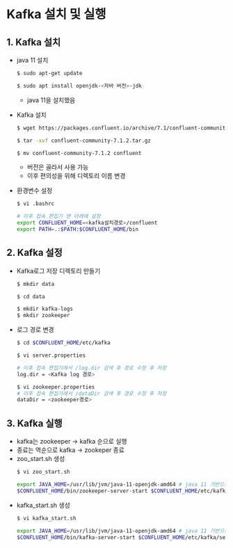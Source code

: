 # Kafka 설치 및 실행

## 1. Kafka 설치
- java 11 설치
    ```bash
    $ sudo apt-get update

    $ sudo apt install openjdk-<자바 버전>-jdk
    ```
    - java 11을 설치했음

- Kafka 설치
    ```bash
    $ wget https://packages.confluent.io/archive/7.1/confluent-community-7.1.2.tar.gz

    $ tar -xvf confluent-community-7.1.2.tar.gz

    $ mv confluent-community-7.1.2 confluent
    ```
    - 버전은 골라서 사용 가능
    - 이후 편의성을 위해 디렉토리 이름 변경

- 환경변수 설정
    ```bash
    $ vi .bashrc

    # 이후 접속 편집기 맨 아래에 설정
    export CONFLUENT_HOME=<kafka설치경로>/confluent
    export PATH=.:$PATH:$CONFLUENT_HOME/bin
    ```


## 2. Kafka 설정
- Kafka로그 저장 디렉토리 만들기
    ```bash
    $ mkdir data

    $ cd data

    $ mkdir kafka-logs
    $ mkdir zookeeper
    ```

- 로그 경로 변경
    ```bash 
    $ cd $CONFLUENT_HOME/etc/kafka

    $ vi server.properties

    # 이후 접속 편집기에서 /log.dir 검색 후 경로 수정 후 저장
    log.dir = <Kafka log 경로>

    $ vi zookeeper.properties
    # 이후 접속 편집기에서 /dataDir 검색 후 경로 수정 후 저장
    dataDir = <zookeeper경로>
    ```

## 3. Kafka 실행
- kafka는 zookeeper -> kafka 순으로 실행
- 종료는 역순으로 kafka -> zookeper 종료
- zoo_start.sh 생성
    ```bash
    $ vi zoo_start.sh

    export JAVA_HOME=/usr/lib/jvm/java-11-openjdk-amd64 # java 11 기반으로 실행
    $CONFLUENT_HOME/bin/zookeeper-server-start $CONFLUENT_HOME/etc/kafka/zookeeper.properties
    ```
- kafka_start.sh 생성
    ```bash
    $ vi kafka_start.sh

    export JAVA_HOME=/usr/lib/jvm/java-11-openjdk-amd64 # java 11 기반으로 실행
    $CONFLUENT_HOME/bin/kafka-server-start $CONFLUENT_HOME/etc/kafka/server.properties
    ```

